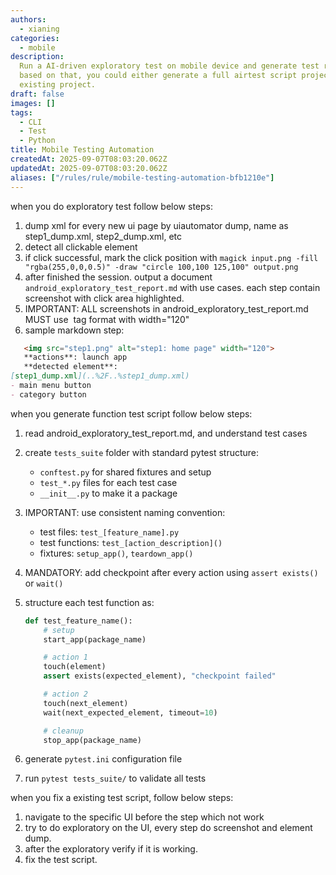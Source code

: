 ```yaml
---
authors:
  - xianing
categories:
  - mobile
description:
  Run a AI-driven exploratory test on mobile device and generate test report.
  based on that, you could either generate a full airtest script project or adjust
  existing project.
draft: false
images: []
tags:
  - CLI
  - Test
  - Python
title: Mobile Testing Automation
createdAt: 2025-09-07T08:03:20.062Z
updatedAt: 2025-09-07T08:03:20.062Z
aliases: ["/rules/rule/mobile-testing-automation-bfb1210e"]
---
```


when you do exploratory test follow below steps:

1. dump xml for every new ui page by uiautomator dump, name as step1_dump.xml, step2_dump.xml, etc
2. detect all clickable element
3. if click successful, mark the click position with `magick input.png -fill "rgba(255,0,0,0.5)" -draw "circle 100,100 125,100" output.png`
4. after finished the session. output a document `android_exploratory_test_report.md` with use cases. each step contain screenshot with click area highlighted.
5. IMPORTANT: ALL screenshots in android_exploratory_test_report.md MUST use <img> tag format with width="120"
6. sample markdown step:

```markdown
   <img src="step1.png" alt="step1: home page" width="120">
   **actions**: launch app
   **detected element**: 
[step1_dump.xml](..%2F..%step1_dump.xml)
- main menu button
- category button
```

when you generate function test script follow below steps:

1. read android_exploratory_test_report.md, and understand test cases
2. create `tests_suite` folder with standard pytest structure:
   - `conftest.py` for shared fixtures and setup
   - `test_*.py` files for each test case
   - `__init__.py` to make it a package
3. IMPORTANT: use consistent naming convention:
   - test files: `test_[feature_name].py`
   - test functions: `test_[action_description]()`
   - fixtures: `setup_app()`, `teardown_app()`
4. MANDATORY: add checkpoint after every action using `assert exists()` or `wait()`
5. structure each test function as:

   ```python
   def test_feature_name():
       # setup
       start_app(package_name)

       # action 1
       touch(element)
       assert exists(expected_element), "checkpoint failed"

       # action 2
       touch(next_element)
       wait(next_expected_element, timeout=10)

       # cleanup
       stop_app(package_name)
   ```

6. generate `pytest.ini` configuration file
7. run `pytest tests_suite/` to validate all tests

when you fix a existing test script, follow below steps:

1. navigate to the specific UI before the step which not work
2. try to do exploratory on the UI, every step do screenshot and element dump.
3. after the exploratory verify if it is working.
4. fix the test script.
